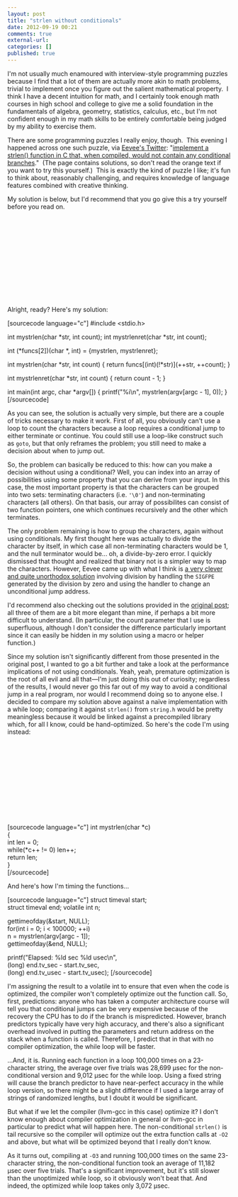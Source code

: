 ```yaml
---
layout: post
title: "strlen without conditionals"
date: 2012-09-19 00:21
comments: true
external-url:
categories: []
published: true
---
```

I'm not usually much enamoured with interview-style programming puzzles because I find that a lot of them are actually more akin to math problems, trivial to implement once you figure out the salient mathematical property.  I think I have a decent intuition for math, and I certainly took enough math courses in high school and college to give me a solid foundation in the fundamentals of algebra, geometry, statistics, calculus, etc., but I'm not confident enough in my math skills to be entirely comfortable being judged by my ability to exercise them.<!--more-->

There are some programming puzzles I really enjoy, though.  This evening I happened across one such puzzle, via <a title="@eevee on Twitter" href="https://twitter.com/eevee" target="_blank">Eevee's Twitter</a>: "<a title="Reversing the Interview Process - Exodus Intelligence" href="http://blog.exodusintel.com/2012/09/18/reversing-the-interview-process/" target="_blank">implement a strlen() function in C that, when compiled, would not contain any conditional branches</a>."  (The page contains solutions, so don't read the orange text if you want to try this yourself.)  This is exactly the kind of puzzle I like; it's fun to think about, reasonably challenging, and requires knowledge of language features combined with creative thinking.

My solution is below, but I'd recommend that you go give this a try yourself before you read on.

&nbsp;<br />
&nbsp;<br />
&nbsp;<br />
&nbsp;<br />
&nbsp;<br />
&nbsp;<br />
&nbsp;<br />
&nbsp;<br />
&nbsp;<br />
&nbsp;<br />
&nbsp;<br />

Alright, ready? Here's my solution:

[sourcecode language="c"]
#include &lt;stdio.h&gt;

int mystrlen(char *str, int count);
int mystrlenret(char *str, int count);

int (*funcs[2])(char *, int) = {mystrlen, mystrlenret};

int mystrlen(char *str, int count)
{
  return funcs[(int)(!*str)](++str, ++count);
}

int mystrlenret(char *str, int count)
{
  return count - 1;
}

int main(int argc, char *argv[])
{
  printf(&quot;%i\n&quot;, mystrlen(argv[argc - 1], 0));
}
[/sourcecode]

As you can see, the solution is actually very simple, but there are a couple of tricks necessary to make it work.  First of all, you obviously can't use a loop to count the characters because a loop requires a conditional jump to either terminate or continue.  You could still use a loop-like construct such as <code>goto</code>, but that only reframes the problem; you still need to make a decision about when to jump out.

So, the problem can basically be reduced to this: how can you make a decision without using a conditional?  Well, you can index into an array of possibilities using some property that you can derive from your input.  In this case, the most important property is that the characters can be grouped into two sets: terminating characters (i.e. <code>'\0'</code>) and non-terminating characters (all others).  On that basis, our array of possibilites can consist of two function pointers, one which continues recursively and the other which terminates.

The only problem remaining is how to group the characters, again without using conditionals.  My first thought here was actually to divide the character by itself, in which case all non-terminating characters would be 1, and the null terminator would be... oh, a divide-by-zero error. I quickly dismissed that thought and realized that binary not is a simpler way to map the characters.  However, Eevee came up with what I think is <a href="https://gist.github.com/3746130" title="Eevee's solution on Github" target="_blank">a very clever and quite unorthodox solution</a> involving division by handling the <code>SIGFPE</code> generated by the division by zero and using the handler to change an unconditional jump address.

I'd recommend also checking out the solutions provided in the <a title="Reversing the Interview Process - Exodus Intelligence" href="http://blog.exodusintel.com/2012/09/18/reversing-the-interview-process/" target="_blank">original post</a>; all three of them are a bit more elegant than mine, if perhaps a bit more difficult to understand.  (In particular, the count parameter that I use is superfluous, although I don't consider the difference particularly important since it can easily be hidden in my solution using a macro or helper function.)

Since my solution isn't significantly different from those presented in the original post, I wanted to go a bit further and take a look at the performance implications of not using conditionals.  Yeah, yeah, premature optimization is the root of all evil and all that&mdash;I'm just doing this out of curiosity; regardless of the results, I would never go this far out of my way to avoid a conditional jump in a real program, nor would I recommend doing so to anyone else.    I decided to compare my solution above against a naïve implementation with a while loop; comparing it against <code>strlen()</code> from <code>string.h</code> would be pretty meaningless because it would be linked against a precompiled library which, for all I know, could be hand-optimized.  So here's the code I'm using instead:

<br />
<br />
<br />
<br />
<br />
<br />
<br />
<br />
<br />
<br />

[sourcecode language="c"]
int mystrlen(char *c)                                                            
{                                                                                
  int len = 0;                                                                   
  while(*c++ != 0) len++;                                                        
  return len;                                                                    
}                                                                      
[/sourcecode]

And here's how I'm timing the functions...

[sourcecode language="c"]
struct timeval start;                                                          
struct timeval end;
volatile int n;                                                            
                                                                                 
gettimeofday(&amp;start, NULL);                                                    
for(int i = 0; i &lt; 100000; ++i)                                                
  n = mystrlen(argv[argc - 1]);                                                    
gettimeofday(&amp;end, NULL);                                                      
                                                                                 
printf(&quot;Elapsed: %ld sec %ld usec\n&quot;,                                                  
       (long) end.tv_sec - start.tv_sec,                                       
       (long) end.tv_usec - start.tv_usec); 
[/sourcecode]

I'm assigning the result to a volatile int to ensure that even when the code is optimized, the compiler won't completely optimize out the function call.  So, first, predictions: anyone who has taken a computer architecture course will tell you that conditional jumps can be very expensive because of the recovery the CPU has to do if the branch is mispredicted.  However, branch predictors typically have very high accuracy, and there's also a significant overhead involved in putting the parameters and return address on the stack when a function is called.  Therefore, I predict that in that with no compiler optimization, the while loop will be faster.

...And, it is.  Running each function in a loop 100,000 times on a 23-character string, the average over five trials was 28,699 µsec for the non-conditional version and 9,012 µsec for the while loop.  Using a fixed string will cause the branch predictor to have near-perfect accuracy in the while loop version, so there might be a slight difference if I used a large array of strings of randomized lengths, but I doubt it would be significant.  

But what if we let the compiler (llvm-gcc in this case) optimize it?  I don't know enough about compiler optimization in general or llvm-gcc in particular to predict what will happen here.  The non-conditional <code>strlen()</code> is tail recursive so the compiler will optimize out the extra function calls at <code>-O2</code> and above, but what will be optimized beyond that I really don't know.  

As it turns out, compiling at <code>-O3</code> and running 100,000 times on the same 23-character string, the non-conditional function took an average of 11,182 µsec over five trials.  That's a significant improvement, but it's still slower than the unoptimized while loop, so it obviously won't beat that.  And indeed, the optimized while loop takes only 3,072 µsec.

